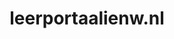 ---
layout: post
title:  "leerportaalienw.nl"
internal_url:  "/data/leerportaalienw.nl.html"
categories: dutchgov
---